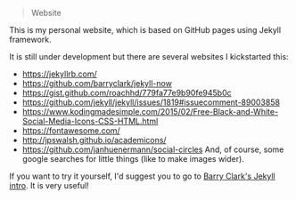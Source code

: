 > Website

This is my personal website, which is based on GitHub pages using Jekyll framework.

It is still under development but there are several websites I kickstarted this:
- https://jekyllrb.com/
- https://github.com/barryclark/jekyll-now
- https://gist.github.com/roachhd/779fa77e9b90fe945b0c
- https://github.com/jekyll/jekyll/issues/1819#issuecomment-89003858
- https://www.kodingmadesimple.com/2015/02/Free-Black-and-White-Social-Media-Icons-CSS-HTML.html
- https://fontawesome.com/
- http://jpswalsh.github.io/academicons/
- https://github.com/janhuenermann/social-circles
And, of course, some google searches for little things (like to make images wider).

If you want to try it yourself, I'd suggest you to go to [Barry Clark's Jekyll intro](https://github.com/barryclark/jekyll-now). It is very useful!